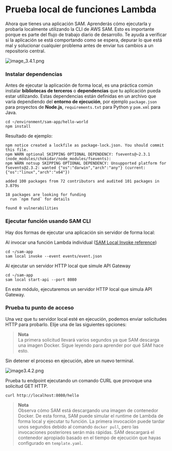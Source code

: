 # Prueba local de funciones Lambda

Ahora que tienes una aplicación SAM. Aprenderás cómo ejecutarla y probarla localmente utilizando la CLI de AWS SAM. Esto es importante porque es parte del flujo de trabajo diario de desarrollo. Te ayuda a verificar si la aplicación se está comportando como se espera, depurar lo que está mal y solucionar cualquier problema antes de enviar tus cambios a un repositorio central.

![image_3.4.1.png](image_3.4.1.png)

### Instalar dependencias

Antes de ejecutar la aplicación de forma local, es una práctica común instalar **bibliotecas de terceros** o
**dependencias** que tu aplicación pueda estar utilizando. Estas dependencias están definidas en un archivo 
que varía dependiendo del **entorno de ejecución**, por ejemplo `package.json` para proyectos de **Node.js**, 
`requirements.txt` para Python y `pom.xml` para Java.

```shell
cd ~/environment/sam-app/hello-world
npm install
```

Resultado de ejemplo:

```
npm notice created a lockfile as package-lock.json. You should commit this file.
npm WARN optional SKIPPING OPTIONAL DEPENDENCY: fsevents@~2.3.1 (node_modules/chokidar/node_modules/fsevents):
npm WARN notsup SKIPPING OPTIONAL DEPENDENCY: Unsupported platform for fsevents@2.3.2: wanted {"os":"darwin","arch":"any"} (current: {"os":"linux","arch":"x64"})

added 100 packages from 72 contributors and audited 101 packages in 3.879s

18 packages are looking for funding
  run `npm fund` for details

found 0 vulnerabilities
```

### Ejecutar función usando SAM CLI

Hay dos formas de ejecutar una aplicación sin servidor de forma local:

Al invocar una función Lambda individual ([SAM Local Invoke reference](https://docs.aws.amazon.com/en_pv/serverless-application-model/latest/developerguide/sam-cli-command-reference-sam-local-invoke.html))

```shell
cd ~/sam-app
sam local invoke --event events/event.json
```

Al ejecutar un servidor HTTP local que simule API Gateway

```shell
cd ~/sam-app
sam local start-api --port 8080
```

En este módulo, ejecutaremos un servidor HTTP local que simula API Gateway.

### Prueba tu punto de acceso

Una vez que tu servidor local esté en ejecución, podemos enviar solicitudes HTTP para probarlo. Elije una de las siguientes opciones:

> **Nota**  
> La primera solicitud llevará varios segundos ya que SAM descarga una imagen Docker. Sigue leyendo para aprender por qué SAM hace esto.

Sin detener el proceso en ejecución, abre un nuevo terminal.

![image3.4.2.png](image3.4.2.png)

Prueba tu endpoint ejecutando un comando CURL que provoque una solicitud GET HTTP.

```shell
curl http://localhost:8080/hello
```

> **Nota**  
> Observa cómo SAM está descargando una imagen de contenedor Docker. De esta forma, SAM puede simular el runtime de Lambda de forma local 
> y ejecutar tu función. La primera invocación puede tardar unos segundos debido al comando `docker pull`, pero las invocaciones posteriores 
> serán más rápidas. SAM descargará el contenedor apropiado basado en el tiempo de ejecución que hayas configurado en `template.yaml`.

